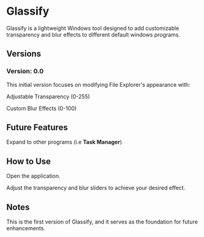 # Glassify
Glassify is a lightweight Windows tool designed to add customizable transparency and blur effects to different default windows programs.
## Versions
### Version: 0.0

This initial version focuses on modifying File Explorer's appearance with:

Adjustable Transparency (0-255)

Custom Blur Effects (0-100)


## Future Features
Expand to other programs (i.e **Task Manager**)

## How to Use

Open the application.

Adjust the transparency and blur sliders to achieve your desired effect.

## Notes

This is the first version of Glassify, and it serves as the foundation for future enhancements.
